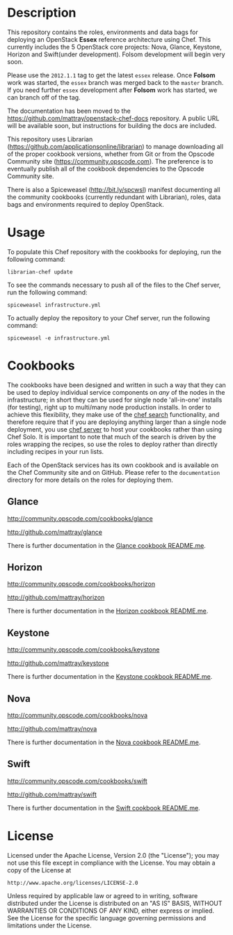 Description
===========
This repository contains the roles, environments and data bags for deploying an OpenStack **Essex** reference architecture using Chef. This currently includes the 5 OpenStack core projects: Nova, Glance, Keystone, Horizon and Swift(under development). Folsom development will begin very soon.

Please use the `2012.1.1` tag to get the latest `essex` release. Once **Folsom** work was started, the `essex` branch was merged back to the `master` branch. If you need further `essex` development after **Folsom** work has started, we can branch off of the tag.

The documentation has been moved to the https://github.com/mattray/openstack-chef-docs repository. A public URL will be available soon, but instructions for building the docs are included.

This repository uses Librarian (https://github.com/applicationsonline/librarian) to manage downloading all of the proper cookbook versions, whether from Git or from the Opscode Community site (https://community.opscode.com). The preference is to eventually publish all of the cookbook dependencies to the Opscode Community site.

There is also a Spiceweasel (http://bit.ly/spcwsl) manifest documenting all the community cookbooks (currently redundant with Librarian), roles, data bags and environments required to deploy OpenStack.

Usage
=====
To populate this Chef repository with the cookbooks for deploying, run the following command:

```
librarian-chef update
```

To see the commands necessary to push all of the files to the Chef server, run the following command:

```
spiceweasel infrastructure.yml
```

To actually deploy the repository to your Chef server, run the following command:

```
spiceweasel -e infrastructure.yml
```

Cookbooks
=========
The cookbooks have been designed and written in such a way that they can be used to deploy individual service components on _any_ of the nodes in the infrastructure; in short they can be used for single node 'all-in-one' installs (for testing), right up to multi/many node production installs. In order to achieve this flexibility, they make use of the [chef search](http://wiki.opscode.com/display/chef/Search) functionality, and therefore require that if you are deploying anything larger than a single node deployment, you use [chef server](http://wiki.opscode.com/display/chef/Chef+Server) to host your cookbooks rather than using Chef Solo. It is important to note that much of the search is driven by the roles wrapping the recipes, so use the roles to deploy rather than directly including recipes in your run lists.

Each of the OpenStack services has its own cookbook and is available on the Chef Community site and on GitHub. Please refer to the `documentation` directory for more details on the roles for deploying them.

Glance
------
http://community.opscode.com/cookbooks/glance

http://github.com/mattray/glance

There is further documentation in the [Glance cookbook README.me](http://github.com/mattray/glance/blob/essex/README.md).

Horizon
--------
http://community.opscode.com/cookbooks/horizon

http://github.com/mattray/horizon

There is further documentation in the [Horizon cookbook README.me](http://github.com/mattray/horizon/blob/essex/README.md).

Keystone
--------
http://community.opscode.com/cookbooks/keystone

http://github.com/mattray/keystone

There is further documentation in the [Keystone cookbook README.me](http://github.com/mattray/keystone/blob/essex/README.md).

Nova
----
http://community.opscode.com/cookbooks/nova

http://github.com/mattray/nova

There is further documentation in the [Nova cookbook README.me](http://github.com/mattray/nova/blob/essex/README.md).

Swift
-----
http://community.opscode.com/cookbooks/swift

http://github.com/mattray/swift

There is further documentation in the [Swift cookbook README.me](http://github.com/mattray/swift/blob/essex/README.md).

License
=======
Licensed under the Apache License, Version 2.0 (the "License");
you may not use this file except in compliance with the License.
You may obtain a copy of the License at

    http://www.apache.org/licenses/LICENSE-2.0

Unless required by applicable law or agreed to in writing, software
distributed under the License is distributed on an "AS IS" BASIS,
WITHOUT WARRANTIES OR CONDITIONS OF ANY KIND, either express or implied.
See the License for the specific language governing permissions and
limitations under the License.
